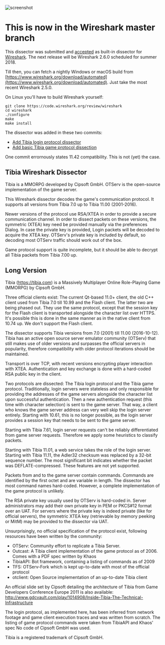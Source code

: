 ![screenshot][macos-screenshot]

# This is now in the Wireshark master branch

This dissector was submitted and [accepted](https://code.wireshark.org/review/#/c/23055/) as built-in dissector for [Wireshark](https://wireshark.org). The next release will be Wireshark 2.6.0 scheduled for summer 2018.

Till then, you can fetch a nightly Windows or macOS build from [https://www.wireshark.org/download/automated](https://www.wireshark.org/download/automated). Just take the most recent Wireshark 2.5.0.

On Linux you'll have to build Wireshark yourself:

```
git clone https://code.wireshark.org/review/wireshark
cd wireshark
./configure
make
make install
```

The dissector was added in these two commits:

* [Add Tibia login protocol dissector](https://github.com/wireshark/wireshark/commit/6a67ba5677b28d8ce4e8b775ee93573297784e0a)
* [Add basic Tibia game protocol dissection](https://github.com/wireshark/wireshark/commit/62c9a8a865779299d5e06cb929680e4bba92d4e7)

One commit errornously states 11.42 compatibility. This is not (yet) the case.

## Tibia Wireshark Dissector

Tibia is a MMORPG developed by Cipsoft GmbH. OTServ is the open-source implementation of the game server.

This Wireshark dissector decodes the game's communication protocol. It supports all versions from Tibia 7.0 up to Tibia 11.00 (2001-2016). 

Newer versions of the protocol use RSA/XTEA in order to provide a secure communication channel. 
In order to dissect packets on these versions, the symmetric (XTEA) key need be provided manually via the preferences Dialog.
In case the private key is provided, Login packets will be decoded to acquire the XTEA key.
OTServ's private key is included by default, so decoding most OTServ traffic should work out of the box.

Game protocol support is quite incomplete, but it should be able to decrypt all Tibia packets from Tibia 7.00 up.

## Long Version

Tibia (https://tibia.com) is a Massively Multiplayer Online Role-Playing
Game (MMORPG) by Cipsoft GmbH.

Three official clients exist: The current Qt-based 11.0+ client,
the old C++ client used from Tibia 7.0 till 10.99 and the Flash client.
The latter two are being phased out. They use the same protocol,
except that the session key for the Flash client is transported alongside
the character list over HTTPS. It's possible this is done in the same manner
as in the native client from 10.74 up. We don't support the Flash client.

The dissector supports Tibia versions from 7.0 (2001) till
11.00 (2016-10-12). Tibia has an active open source server emulator
community (OTServ) that still makes use of older versions and surpasses
the official servers in popularity, therefore compatibility with older
protocol iterations should be maintained.

Transport is over TCP, with recent versions encrypting player interaction
with XTEA. Authentication and key exchange is done with a hard-coded
RSA public key in the client.

Two protocols are dissected: The Tibia login protocol and the Tibia game
protocol. Traditionally, login servers were stateless and only responsible
for providing the addresses of the game servers alongside the character
list upon successful authentication. Then a new authentication request
(this time with character selection) is sent to the game server.
That way, a client who knows the game server address can very well skip
the login server entirely. Starting with 10.61, this is no longer possible,
as the login server provides a session key that needs to be sent to the
game server.

Starting with Tibia 7.61, login server requests can't be reliably
differentiated from game server requests. Therefore we apply some heuristics
to classify packets.

Starting with Tibia 11.01, a web service takes the role of the login server.
Starting with Tibia 11.11, the Adler32 checksum was replaced by a 32-bit
sequence number. The most significant bit indicates whether the packet was
DEFLATE-compressed. These features are not yet supported.

Packets from and to the game server contain commands. Commands are
identified by the first octet and are variable in length. The dissector has
most command names hard-coded. However, a complete implementation of the
game protocol is unlikely.

The RSA private key usually used by OTServ is hard-coded in. Server
administrators may add their own private key in PEM or PKCS#12 format over
an UAT. For servers where the private key is indeed private (like
for official servers), the symmetric XTEA key (retrievable by memory
peeking or MitM) may be provided to the dissector via UAT.

Unsurprisingly, no official specification of the protocol exist, following
resources have been written by the community:

- OTServ: Community effort to replicate a Tibia Server.
- Outcast: A Tibia client implementation of the game protocol as of 2006.
           Comes with a PDF spec written by Khaos
- TibiaAPI: Bot framework, containing a listing of commands as of 2009
- TFS: OTServ-Fork which is kept up-to-date with most of the official protocol
- otclient: Open Source implementation of an up-to-date Tibia client

An official slide set by Cipsoft detailing the architecture of Tibia
from Game Developers Conference Europe 2011 is also available:
http://www.gdcvault.com/play/1014908/Inside-Tibia-The-Technical-Infrastructure

The login protocol, as implemented here, has been inferred from network
footage and game client execution traces and was written from scratch.
The listing of game protocol commands were taken from TibiaAPI and Khaos' spec
No code of Cipsoft GmbH was used.

Tibia is a registered trademark of Cipsoft GmbH.


[macos-screenshot]: https://github.com/a3f/Tibia-Wireshark-Plugin/blob/master/screenshot.png

